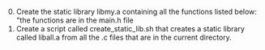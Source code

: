 0. Create the static library libmy.a containing all the functions listed below: "the functions are in the main.h file
1. Create a script called create_static_lib.sh that creates a static library called liball.a from all the .c files that are in the current directory.
